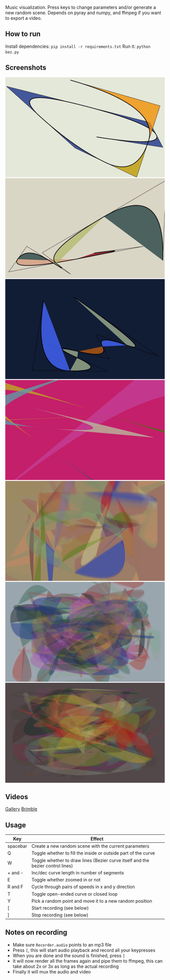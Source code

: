 Music visualization. Press keys to change parameters and/or generate a new random scene. Depends on pyray and numpy, and ffmpeg if you want to export a video.


How to run
----------
Install dependencies:
`pip install -r requirements.txt`
Run it:
`python bez.py`


Screenshots
-----------
![](pics/screen1.png)
![](pics/screen2.png)
![](pics/screen3.png)
![](pics/screen4.png)
![](pics/screen5.png)
![](pics/screen6.png)
![](pics/screen7.png)


Videos
------
[Gallery](https://www.youtube.com/watch?v=tWOhCoADZGA)
[Brimble](https://www.youtube.com/watch?v=n0vmiiZhm7I)

Usage
-----

| Key | Effect |
| --- | ------ |
| spacebar | Create a new random scene with the current parameters |
| Q | Toggle whether to fill the inside or outside part of the curve |
| W | Toggle whether to draw lines (Bezier curve itself and the bezier control lines) |
| + and - | Inc/dec curve length in number of segments |
| E | Toggle whether zoomed in or not |
| R and F | Cycle through pairs of speeds in x and y direction |
| T | Toggle open-ended curve or closed loop |
| Y | Pick a random point and move it to a new random position |
| [ | Start recording (see below) |
| ] | Stop recording (see below) |

Notes on recording
------------------

- Make sure `Recorder.audio` points to an mp3 file
- Press `[`, this will start audio playback and record all your keypresses
- When you are done and the sound is finished, press `]`
- It will now render all the frames again and pipe them to ffmpeg, this can take about 2x or 3x as long as the actual recording
- Finally it will mux the audio and video
